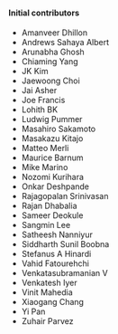 
#### Initial contributors

* Amanveer Dhillon
* Andrews Sahaya Albert
* Arunabha Ghosh
* Chiaming Yang
* JK Kim
* Jaewoong Choi
* Jai Asher
* Joe Francis
* Lohith BK
* Ludwig Pummer
* Masahiro Sakamoto
* Masakazu Kitajo
* Matteo Merli
* Maurice Barnum
* Mike Marino
* Nozomi Kurihara
* Onkar Deshpande
* Rajagopalan Srinivasan
* Rajan Dhabalia
* Sameer Deokule
* Sangmin Lee
* Satheesh Nanniyur
* Siddharth Sunil Boobna
* Stefanus A Hinardi
* Vahid Fatourehchi
* Venkatasubramanian V
* Venkatesh Iyer
* Vinit Mahedia
* Xiaogang Chang
* Yi Pan
* Zuhair Parvez

